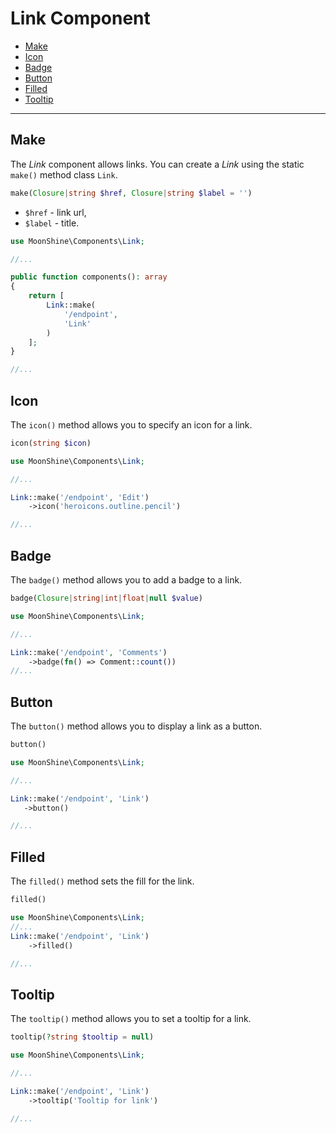 # Link Component

- [Make](#make)
- [Icon](#icon)
- [Badge](#badge)
- [Button](#button)
- [Filled](#filled)
- [Tooltip](#tooltip)

---

<a name="make"></a>
## Make

The *Link* component allows links.
You can create a *Link* using the static `make()` method class `Link`.

```php
make(Closure|string $href, Closure|string $label = '')
```

- `$href` - link url,
- `$label` - title. 

```php
use MoonShine\Components\Link;

//...

public function components(): array
{
    return [
        Link::make(
            '/endpoint',
            'Link'
        )
    ];
}

//...
```
<a name="icon"></a>
## Icon

The `icon()` method allows you to specify an icon for a link.
                
```php
icon(string $icon)
```

```php
use MoonShine\Components\Link;

//...

Link::make('/endpoint', 'Edit')
    ->icon('heroicons.outline.pencil')

//...
```

<a name="badge"></a>
## Badge

The `badge()` method allows you to add a badge to a link.
                    
```php
badge(Closure|string|int|float|null $value)
```
                        
```php
use MoonShine\Components\Link;

//...

Link::make('/endpoint', 'Comments')
    ->badge(fn() => Comment::count())
//...
```

<a name="button"></a>
## Button        
              
The `button()` method allows you to display a link as a button.
 ```php
 button()
 ```

 ```php
 use MoonShine\Components\Link;

//...

Link::make('/endpoint', 'Link')
    ->button()

//...
```

<a name="filled"></a>
## Filled
               
The `filled()` method sets the fill for the link.
    
```php
filled()
```
                         
```php
use MoonShine\Components\Link;
//...
Link::make('/endpoint', 'Link')
    ->filled()

//...
```

<a name="tooltip"></a>
## Tooltip   

The `tooltip()` method allows you to set a tooltip for a link.        
                  
```php
tooltip(?string $tooltip = null)
```
                         
```php
use MoonShine\Components\Link;

//...

Link::make('/endpoint', 'Link')
    ->tooltip('Tooltip for link')

//...
```
